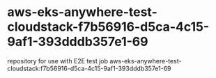 # aws-eks-anywhere-test-cloudstack-f7b56916-d5ca-4c15-9af1-393dddb357e1-69
repository for use with E2E test job aws-eks-anywhere-test-cloudstack:f7b56916-d5ca-4c15-9af1-393dddb357e1-69
